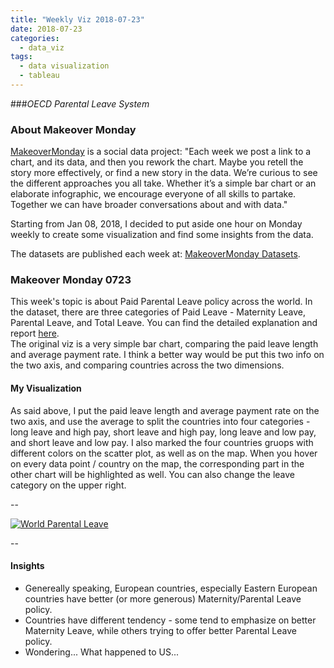 ```yaml
---
title: "Weekly Viz 2018-07-23"
date: 2018-07-23
categories:
  - data_viz
tags:
  - data visualization
  - tableau
---
```


###*OECD Parental Leave System*


### About Makeover Monday

[MakeoverMonday](http://www.makeovermonday.co.uk/) is a social data project:
"Each week we post a link to a chart, and its data, and then you rework the chart.
Maybe you retell the story more effectively, or find a new story in the data.
We’re curious to see the different approaches you all take. Whether it’s a simple bar chart or an elaborate infographic, we encourage everyone of all skills to partake.
Together we can have broader conversations about and with data."

Starting from Jan 08, 2018, I decided to put aside one hour on Monday weekly to create some visualization and find some insights from the data.

The datasets are published each week at: [MakeoverMonday Datasets](http://www.makeovermonday.co.uk/data/).


### Makeover Monday 0723

This week's topic is about Paid Parental Leave policy across the world. In the dataset, there are three categories of Paid Leave - Maternity Leave, Parental Leave, and Total Leave. You can find the detailed explanation and report [here](https://www.oecd.org/els/soc/PF2_1_Parental_leave_systems.pdf).  
The original viz is a very simple bar chart, comparing the paid leave length and average payment rate. I think a better way would be put this two info on the two axis, and comparing countries across the two dimensions.  


#### My Visualization

As said above, I put the paid leave length and average payment rate on the two axis, and use the average to split the countries into four categories - long leave and high pay, short leave and high pay, long leave and low pay, and short leave and low pay. I also marked the four countries gruops with different colors on the scatter plot, as well as on the map. When you hover on every data point / country on the map, the corresponding part in the other chart will be highlighted as well. You can also change the leave category on the upper right.  


--  
<div class='tableauPlaceholder' id='viz1532397639961' style='position: relative'>
<noscript><a href='#'>
  <img alt='World Parental Leave ' src='https:&#47;&#47;public.tableau.com&#47;static&#47;images&#47;Ma&#47;MakeoverMonday0723&#47;WorldParentalLeave&#47;1_rss.png' style='border: none' />
</a></noscript>
<object class='tableauViz'  style='display:none;'>
  <param name='host_url' value='https%3A%2F%2Fpublic.tableau.com%2F' />
  <param name='embed_code_version' value='3' />
  <param name='site_root' value='' />
  <param name='name' value='MakeoverMonday0723&#47;WorldParentalLeave' />
  <param name='tabs' value='no' />
  <param name='toolbar' value='yes' />
  <param name='static_image' value='https:&#47;&#47;public.tableau.com&#47;static&#47;images&#47;Ma&#47;MakeoverMonday0723&#47;WorldParentalLeave&#47;1.png' />
  <param name='animate_transition' value='yes' />
  <param name='display_static_image' value='yes' />
  <param name='display_spinner' value='yes' />
  <param name='display_overlay' value='yes' />
  <param name='display_count' value='yes' />
</object></div>               
<script type='text/javascript'>           
  var divElement = document.getElementById('viz1532397639961');   
  var vizElement = divElement.getElementsByTagName('object')[0];   
  vizElement.style.width='600px';vizElement.style.height='827px';    
  var scriptElement = document.createElement('script');             
  scriptElement.src = 'https://public.tableau.com/javascripts/api/viz_v1.js';     
  vizElement.parentNode.insertBefore(scriptElement, vizElement);            
</script>  

--  

#### Insights
* Genereally speaking, European countries, especially Eastern European countries have better (or more generous) Maternity/Parental Leave policy.  
* Countries have different tendency - some tend to emphasize on better Maternity Leave, while others trying to offer better Parental Leave policy.
* Wondering... What happened to US...  

